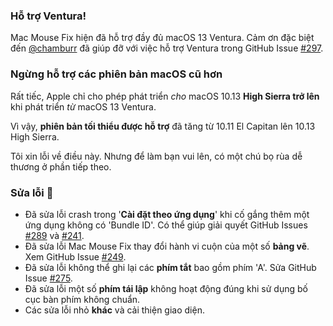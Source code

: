 ### Hỗ trợ Ventura!
Mac Mouse Fix hiện đã hỗ trợ đầy đủ macOS 13 Ventura.
Cảm ơn đặc biệt đến [@chamburr](https://github.com/chamburr) đã giúp đỡ với việc hỗ trợ Ventura trong GitHub Issue [#297](https://github.com/noah-nuebling/mac-mouse-fix/issues/297).

### Ngừng hỗ trợ các phiên bản macOS cũ hơn

Rất tiếc, Apple chỉ cho phép phát triển _cho_ macOS 10.13 **High Sierra trở lên** khi phát triển _từ_ macOS 13 Ventura.

Vì vậy, **phiên bản tối thiểu được hỗ trợ** đã tăng từ 10.11 El Capitan lên 10.13 High Sierra.

Tôi xin lỗi về điều này. Nhưng để làm bạn vui lên, có một chú bọ rùa dễ thương ở phần tiếp theo.

### Sửa lỗi 🐞
- Đã sửa lỗi crash trong '**Cài đặt theo ứng dụng**' khi cố gắng thêm một ứng dụng không có 'Bundle ID'. Có thể giúp giải quyết GitHub Issues [#289](https://github.com/noah-nuebling/mac-mouse-fix/issues/289) và [#241](https://github.com/noah-nuebling/mac-mouse-fix/issues/241).
- Đã sửa lỗi Mac Mouse Fix thay đổi hành vi cuộn của một số **bảng vẽ**. Xem GitHub Issue [#249](https://github.com/noah-nuebling/mac-mouse-fix/issues/249).
- Đã sửa lỗi không thể ghi lại các **phím tắt** bao gồm phím 'A'. Sửa GitHub Issue [#275](https://github.com/noah-nuebling/mac-mouse-fix/issues/275).
- Đã sửa lỗi một số **phím tái lập** không hoạt động đúng khi sử dụng bố cục bàn phím không chuẩn.
- Các sửa lỗi nhỏ **khác** và cải thiện giao diện.
